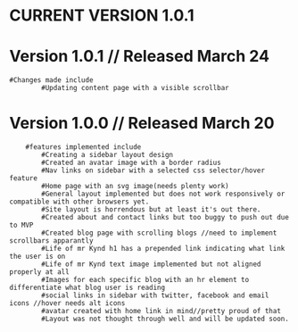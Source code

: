 #	CURRENT VERSION 1.0.1


#	Version 1.0.1 // Released March 24
	#Changes made include
			#Updating content page with a visible scrollbar
		
#	Version 1.0.0 // Released March 20
		#features implemented include
			#Creating a sidebar layout design
			#Created an avatar image with a border radius
			#Nav links on sidebar with a selected css selector/hover feature
			#Home page with an svg image(needs plenty work)
			#General layout implemented but does not work responsively or compatible with other browsers yet.
			#Site layout is horrendous but at least it's out there.
			#Created about and contact links but too buggy to push out due to MVP
			#Created blog page with scrolling blogs //need to implement scrollbars apparantly
			#Life of mr Kynd h1 has a prepended link indicating what link the user is on
			#Life of mr Kynd text image implemented but not aligned properly at all
			#Images for each specific blog with an hr element to differentiate what blog user is reading
			#social links in sidebar with twitter, facebook and email icons //hover needs alt icons
			#avatar created with home link in mind//pretty proud of that
			#Layout was not thought through well and will be updated soon.
		


